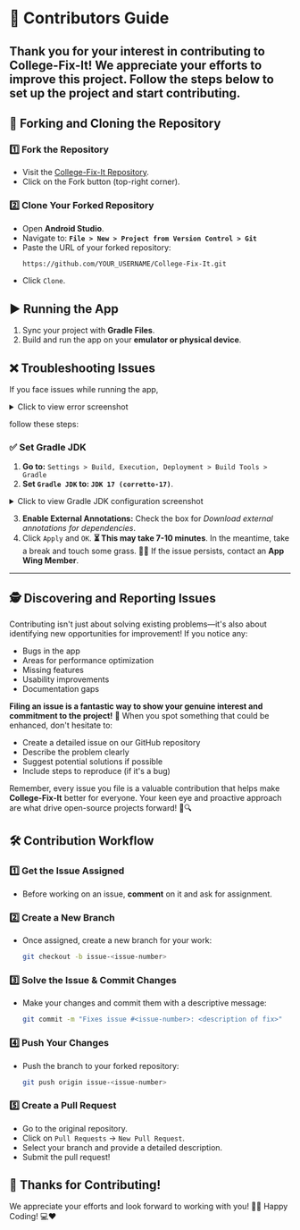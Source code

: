 # 🚀 Contributors Guide
Thank you for your interest in contributing to **College-Fix-It**! We appreciate your efforts to improve this project. Follow the steps below to set up the project and start contributing.
---
## 🔗 Forking and Cloning the Repository
### 1️⃣ **Fork the Repository**
- Visit the [College-Fix-It Repository](https://github.com/iiitl/College-Fix-It).
- Click on the Fork button (top-right corner).
### 2️⃣ **Clone Your Forked Repository**
- Open **Android Studio**.
- Navigate to: **`File > New > Project from Version Control > Git`**
- Paste the URL of your forked repository:
  ```bash
  https://github.com/YOUR_USERNAME/College-Fix-It.git
  ```
- Click `Clone`.
## ▶️ Running the App
1. Sync your project with **Gradle Files**.
2. Build and run the app on your **emulator or physical device**.
## ❌ Troubleshooting Issues
If you face issues while running the app, 
<details>
<summary>Click to view error screenshot</summary>

![WhatsApp Image 2025-03-27 at 22 14 00_0f1eaccf](https://github.com/user-attachments/assets/c3921304-77c0-4018-ad22-ba74a591f732)
</details>

 follow these steps:
### ✅ Set Gradle JDK
1. **Go to:** `Settings > Build, Execution, Deployment > Build Tools > Gradle`
2. **Set `Gradle JDK` to: `JDK 17 (corretto-17)`**.
<details>
<summary>Click to view Gradle JDK configuration screenshot</summary>

![image](https://github.com/user-attachments/assets/5847eb14-beb3-4d97-aca2-cef11dc379bb)
</details>

3. **Enable External Annotations:** Check the box for *Download external annotations for dependencies*.
4. Click `Apply` and `OK`.
**⏳ This may take 7-10 minutes**. In the meantime, take a break and touch some grass. 🌿😌 If the issue persists, contact an **App Wing Member**.
---
## 🕵️ **Discovering and Reporting Issues**
Contributing isn't just about solving existing problems—it's also about identifying new opportunities for improvement! If you notice any:
- Bugs in the app
- Areas for performance optimization
- Missing features
- Usability improvements
- Documentation gaps

**Filing an issue is a fantastic way to show your genuine interest and commitment to the project!** 🌟 When you spot something that could be enhanced, don't hesitate to:
- Create a detailed issue on our GitHub repository
- Describe the problem clearly
- Suggest potential solutions if possible
- Include steps to reproduce (if it's a bug)

Remember, every issue you file is a valuable contribution that helps make **College-Fix-It** better for everyone. Your keen eye and proactive approach are what drive open-source projects forward! 🚀🔍


## 🛠️ Contribution Workflow
### 1️⃣ **Get the Issue Assigned**
- Before working on an issue, **comment** on it and ask for assignment.
### 2️⃣ **Create a New Branch**
- Once assigned, create a new branch for your work:
  ```bash
  git checkout -b issue-<issue-number>
  ```
### 3️⃣ **Solve the Issue & Commit Changes**
- Make your changes and commit them with a descriptive message:
  ```bash
  git commit -m "Fixes issue #<issue-number>: <description of fix>"
  ```
### 4️⃣ **Push Your Changes**
- Push the branch to your forked repository:
  ```bash
  git push origin issue-<issue-number>
  ```
### 5️⃣ **Create a Pull Request**
- Go to the original repository.
- Click on `Pull Requests` → `New Pull Request`.
- Select your branch and provide a detailed description.
- Submit the pull request!
## 🎉 Thanks for Contributing!
We appreciate your efforts and look forward to working with you! 🚀✨ Happy Coding! 💻❤️
